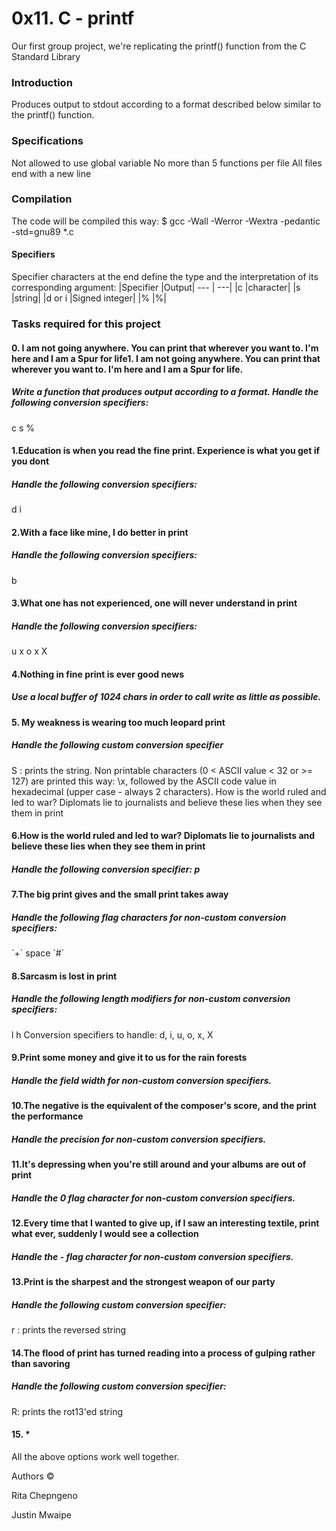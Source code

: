 # 0x11. C - printf
Our first group project, we're replicating the printf() function from the C Standard Library

### Introduction
Produces output to stdout according to a format described below similar to the printf() function.

### Specifications
Not allowed to use global variable
No more than 5 functions per file
All files end with a new line

### Compilation
The code will be compiled this way:
$ gcc -Wall -Werror -Wextra -pedantic -std=gnu89 *.c

#### Specifiers
Specifier characters at the end define the type and the interpretation of its corresponding argument:
|Specifier |Output|
--- | ---|
|c	|character|
|s	|string|
|d or i	|Signed integer|
|%	|%|

### Tasks required for this project
#### 0. I am not going anywhere. You can print that wherever you want to. I'm here and I am a Spur for life1. I am not going anywhere. You can print that wherever you want to. I'm here and I am a Spur for life.
##### Write a function that produces output according to a format. Handle the following conversion specifiers:
c
s
%

#### 1.Education is when you read the fine print. Experience is what you get if you dont
##### Handle the following conversion specifiers:

d
i

#### 2.With a face like mine, I do better in print
##### Handle the following conversion specifiers:

b

#### 3.What one has not experienced, one will never understand in print
##### Handle the following conversion specifiers:

u
x
o
x
X

#### 4.Nothing in fine print is ever good news
##### Use a local buffer of 1024 chars in order to call write as little as possible.

#### 5. My weakness is wearing too much leopard print
##### Handle the following custom conversion specifier

S : prints the string.
Non printable characters (0 < ASCII value < 32 or >= 127) are printed this way: \x, followed by the ASCII code value in hexadecimal (upper case - always 2 characters).
How is the world ruled and led to war? Diplomats lie to journalists and believe these lies when they see them in print

#### 6.How is the world ruled and led to war? Diplomats lie to journalists and believe these lies when they see them in print
##### Handle the following conversion specifier: p

#### 7.The big print gives and the small print takes away
##### Handle the following flag characters for non-custom conversion specifiers:

´+´
space
´#´

#### 8.Sarcasm is lost in print
##### Handle the following length modifiers for non-custom conversion specifiers:

l
h 
Conversion specifiers to handle: d, i, u, o, x, X

#### 9.Print some money and give it to us for the rain forests
##### Handle the field width for non-custom conversion specifiers.

#### 10.The negative is the equivalent of the composer's score, and the print the performance
##### Handle the precision for non-custom conversion specifiers.

#### 11.It's depressing when you're still around and your albums are out of print
##### Handle the 0 flag character for non-custom conversion specifiers.

#### 12.Every time that I wanted to give up, if I saw an interesting textile, print what ever, suddenly I would see a collection
##### Handle the - flag character for non-custom conversion specifiers.

#### 13.Print is the sharpest and the strongest weapon of our party
##### Handle the following custom conversion specifier:

r : prints the reversed string

#### 14.The flood of print has turned reading into a process of gulping rather than savoring
##### Handle the following custom conversion specifier:

R: prints the rot13'ed string

#### 15. *
All the above options work well together.

Authors ©

Rita Chepngeno

Justin Mwaipe
